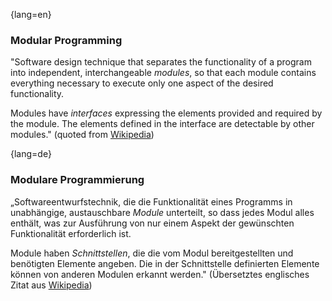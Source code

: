 {lang=en}
### Modular Programming

"Software design technique that separates the functionality of a program into independent,
interchangeable _modules_, so that each module contains everything necessary to execute
only one aspect of the desired functionality.

  Modules have _interfaces_ expressing the elements provided and required by the module.
  The elements defined in the interface are detectable by other modules."
   (quoted from [Wikipedia](https://en.wikipedia.org/wiki/Modular_programming))



{lang=de}
### Modulare Programmierung

„Softwareentwurfstechnik, die die Funktionalität eines Programms in
unabhängige, austauschbare *Module* unterteilt, so dass jedes Modul
alles enthält, was zur Ausführung von nur einem Aspekt der gewünschten
Funktionalität erforderlich ist.

Module haben *Schnittstellen*, die die vom Modul bereitgestellten und
benötigten Elemente angeben. Die in der Schnittstelle definierten
Elemente können von anderen Modulen erkannt werden." (Übersetztes
englisches Zitat aus
[Wikipedia](https://en.wikipedia.org/wiki/Modular_programming))


